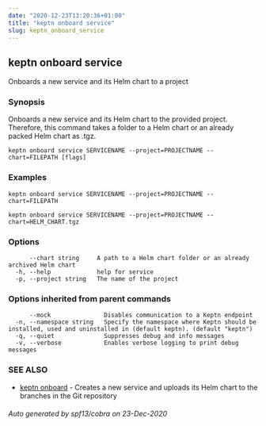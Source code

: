 ```yaml
---
date: "2020-12-23T13:20:36+01:00"
title: "keptn onboard service"
slug: keptn_onboard_service
---
```

## keptn onboard service

Onboards a new service and its Helm chart to a project

### Synopsis

Onboards a new service and its Helm chart to the provided project. 
Therefore, this command takes a folder to a Helm chart or an already packed Helm chart as .tgz.


```
keptn onboard service SERVICENAME --project=PROJECTNAME --chart=FILEPATH [flags]
```

### Examples

```
keptn onboard service SERVICENAME --project=PROJECTNAME --chart=FILEPATH

keptn onboard service SERVICENAME --project=PROJECTNAME --chart=HELM_CHART.tgz

```

### Options

```
      --chart string     A path to a Helm chart folder or an already archived Helm chart
  -h, --help             help for service
  -p, --project string   The name of the project
```

### Options inherited from parent commands

```
      --mock               Disables communication to a Keptn endpoint
  -n, --namespace string   Specify the namespace where Keptn should be installed, used and uninstalled in (default keptn). (default "keptn")
  -q, --quiet              Suppresses debug and info messages
  -v, --verbose            Enables verbose logging to print debug messages
```

### SEE ALSO

* [keptn onboard](../keptn_onboard/)	 - Creates a new service and uploads its Helm chart to the branches in the Git repository

###### Auto generated by spf13/cobra on 23-Dec-2020
